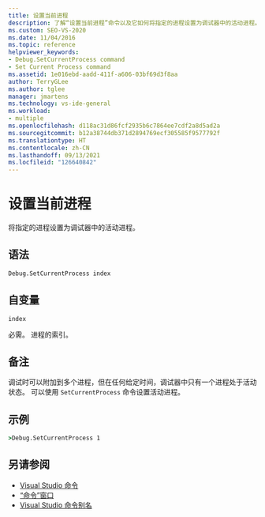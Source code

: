 ```yaml
---
title: 设置当前进程
description: 了解“设置当前进程”命令以及它如何将指定的进程设置为调试器中的活动进程。
ms.custom: SEO-VS-2020
ms.date: 11/04/2016
ms.topic: reference
helpviewer_keywords:
- Debug.SetCurrentProcess command
- Set Current Process command
ms.assetid: 1e016ebd-aadd-411f-a606-03bf69d3f8aa
author: TerryGLee
ms.author: tglee
manager: jmartens
ms.technology: vs-ide-general
ms.workload:
- multiple
ms.openlocfilehash: d118ac31d86fcf2935b6c7864ee7cdf2a8d5ad2a
ms.sourcegitcommit: b12a38744db371d2894769ecf305585f9577792f
ms.translationtype: HT
ms.contentlocale: zh-CN
ms.lasthandoff: 09/13/2021
ms.locfileid: "126640842"
---
```

# <a name="set-current-process"></a>设置当前进程
将指定的进程设置为调试器中的活动进程。

## <a name="syntax"></a>语法

```cmd
Debug.SetCurrentProcess index
```

## <a name="arguments"></a>自变量
`index`

必需。 进程的索引。

## <a name="remarks"></a>备注
调试时可以附加到多个进程，但在任何给定时间，调试器中只有一个进程处于活动状态。 可以使用 `SetCurrentProcess` 命令设置活动进程。

## <a name="example"></a>示例

```cmd
>Debug.SetCurrentProcess 1
```

## <a name="see-also"></a>另请参阅

- [Visual Studio 命令](../../ide/reference/visual-studio-commands.md)
- [“命令”窗口](../../ide/reference/command-window.md)
- [Visual Studio 命令别名](../../ide/reference/visual-studio-command-aliases.md)
